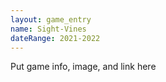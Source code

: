 ```yaml
---
layout: game_entry
name: Sight-Vines
dateRange: 2021-2022
---
```

Put game info, image, and link here